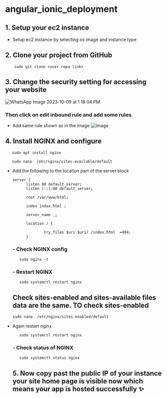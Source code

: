 # angular_ionic_deployment


## 1. Setup your ec2 instance 
- Setup ec2 instance by selecting os image and instance type

## 2. Clone your project from GitHub

``` 
    sudo git clone <user repo link>
```

## 3. Change the security setting for accessing your website 
 ![WhatsApp Image 2023-10-09 at 1 18 04 PM](https://github.com/Sakibdevlekar/nodeJs_Deployment_setup/assets/111329075/f8e0b642-3453-41a2-bb52-37b45017667c)

 

### Then click on **edit inbound rule**  and add some rules
- Add same rule shown as in the image 
![image](https://github.com/Sakibdevlekar/angular_ionic_deployment/assets/111329075/0e49fadc-841d-471d-bf22-876aec7ba2a8)

## 4. Install NGINX and configure
  ```
     sudo apt install nginx
  ```
  ``` 
     sudo nano  /etc/nginx/sites-available/default 
  ```
- Add the following to the location part of the server block
  ```
  server {
        listen 80 default_server;
        listen [::]:80 default_server;

        root /var/www/html;

        index index.html ;

        server_name _;

        location / {

                try_files $uri $uri/ /index.html  =404;
        }
  ```
  
  ### - Check NGINX config
  ```
     sudo nginx -t
  ```
  
  ### - Restart NGINX
  ```
     sudo systemctl restart nginx
  ```

  ## Check sites-enabled  and sites-available files data are the same. TO check sites-enabled
  ```
  sudo nano  /etc/nginx/sites-enabled/default 
  ```
- Again restart nginx
  ```
     sudo systemctl restart nginx
  ```


  ### - Check status  of NGINX
  ```
     sudo systemctl status nginx
  ```

  ## 5. Now  copy past the public IP of your instance your site home page is visible now which means your app is hosted successfully ✨
